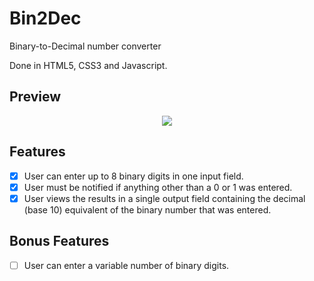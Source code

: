 # Bin2Dec

Binary-to-Decimal number converter

Done in HTML5, CSS3 and Javascript.

## Preview

<p align="center">
  <img src="https://user-images.githubusercontent.com/67754744/88864963-e5678b00-d1dc-11ea-954b-b6af8c79dac0.gif">
<p>

## Features

- [x] User can enter up to 8 binary digits in one input field.
- [x] User must be notified if anything other than a 0 or 1 was entered.
- [x] User views the results in a single output field containing the decimal (base 10) equivalent of the binary number that was entered.

## Bonus Features

- [ ] User can enter a variable number of binary digits.
